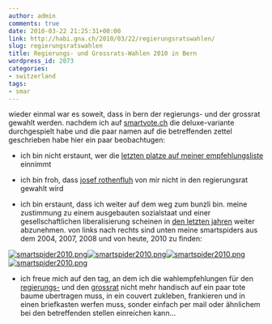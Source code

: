 ```yaml
---
author: admin
comments: true
date: 2010-03-22 21:25:31+00:00
link: http://habi.gna.ch/2010/03/22/regierungsratswahlen/
slug: regierungsratswahlen
title: Regierungs- und Grossrats-Wahlen 2010 in Bern
wordpress_id: 2073
categories:
- switzerland
tags:
- smar
---
```


wieder einmal war es soweit, dass in bern der regierungs- und der grossrat gewahlt werden. nachdem ich auf [smartvote.ch](http://smartvote.ch) die deluxe-variante durchgespielt habe und die paar namen auf die betreffenden zettel geschrieben habe hier ein paar beobachtugen:




- ich bin nicht erstaunt, wer die [letzten platze auf meiner empfehlungsliste](http://identi.ca/notice/25689240) einnimmt




- ich bin froh, dass [josef rothenfluh](http://habi.gna.ch/2010/02/20/wahlwerbung-fail/) von mir nicht in den regierungsrat gewahlt wird




- ich bin erstaunt, dass ich weiter auf dem weg zum bunzli bin. meine zustimmung zu einem ausgebauten sozialstaat und einer gesellschaftlichen liberalisierung scheinen in [den letzten jahren](http://habi.gna.ch/2008/11/29/smartvote-2008/) weiter abzunehmen. von links nach rechts sind unten meine smartspiders aus dem 2004, 2007, 2008 und von heute, 2010 zu finden:




[![smartspider2010.png](http://habi.gna.ch/wp-content/uploads/2008/11/2004smartspider.jpg)](http://habi.gna.ch/wp-content/uploads/2008/11/2004smartspider.jpg)[![smartspider2010.png](http://habi.gna.ch/wp-content/uploads/2008/11/2007smartspider.jpg)](http://habi.gna.ch/wp-content/uploads/2008/11/2007smartspider.jpg)[![smartspider2010.png](http://habi.gna.ch/wp-content/uploads/2008/11/2008smartspider.jpg)](http://habi.gna.ch/wp-content/uploads/2008/11/2008smartspider.jpg)[![smartspider2010.png](http://habi.gna.ch/wp-content/uploads/2010/03/smartspider2010-tm1.jpg)](http://habi.gna.ch/wp-content/uploads/2010/03/smartspider20101.png)
  
  





- ich freue mich auf den tag, an dem ich die wahlempfehlungen für den [regierungs-](http://habi.gna.ch/wp-content/uploads/2010/03/smartvote_regierungsrat.pdf) und den [grossrat](http://habi.gna.ch/wp-content/uploads/2010/03/smartvote_grossrat.pdf) nicht mehr handisch auf ein paar tote baume ubertragen muss, in ein couvert zukleben, frankieren und in einen briefkasten werfen muss, sonder einfach per mail oder ähnlichem bei den betreffenden stellen einreichen kann...



